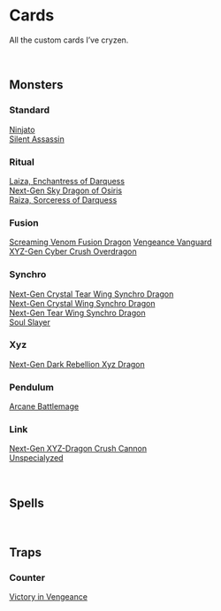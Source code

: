 # Cards

All the custom cards I’ve cryzen.


<br>


## Monsters

### Standard
[Ninjato](monsters/standard/Ninjato.md)  
[Silent Assassin](monsters/standard/Silent%20Assassin.md)  

### Ritual
[Laiza, Enchantress of Darquess](monsters/ritual/Laiza.md)  
[Next-Gen Sky Dragon of Osiris](monsters/ritual/Next-Gen%20Sky%20Dragon%20of%20Osiris.md)  
[Raiza, Sorceress of Darquess](monsters/ritual/Raiza.md)  

### Fusion
[Screaming Venom Fusion Dragon](monsters/fusion/Screaming%20Venom%20Fusion%20Dragon.md)
[Vengeance Vanguard](monsters/fusion/Vengeance%20Vanguard.md)  
[XYZ-Gen Cyber Crush Overdragon](monsters/fusion/XYZ-Gen%20Cyber%20Crush%20Overdragon.md)  

### Synchro
[Next-Gen Crystal Tear Wing Synchro Dragon](monsters/synchro/Next-Gen%20Crystal%20Tear%20Wing%20Synchro%20Dragon.md)  
[Next-Gen Crystal Wing Synchro Dragon](monsters/synchro/Next-Gen%20Crystal%20Wing%20Synchro%20Dragon.md)  
[Next-Gen Tear Wing Synchro Dragon](monsters/synchro/Next-Gen%20Tear%20Wing%20Synchro%20Dragon.md)  
[Soul Slayer](monsters/synchro/Soul%20Slayer.md)  

### Xyz
[Next-Gen Dark Rebellion Xyz Dragon](monsters/xyz/Next-Gen%20Dark%20Rebellion%20Xyz%20Dragon)

### Pendulum
[Arcane Battlemage](monsters/pendulum/Arcane%20Battlemage.md)  

### Link
[Next-Gen XYZ-Dragon Crush Cannon](monsters/link/Next-Gen%20XYZ-Dragon%20Crush%20Cannon.md)  
[Unspecialyzed](monsters/link/Unspecialyzed.md)  


<br>


## Spells


<br>


## Traps

### Counter
[Victory in Vengeance](Victory%20in%20Vengeance.md)  

